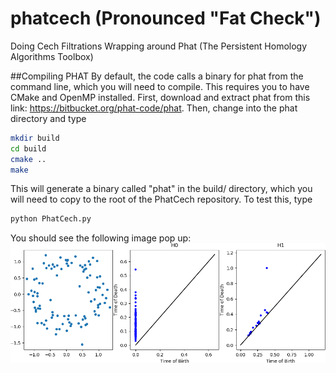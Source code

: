 # phatcech (Pronounced "Fat Check")
Doing Cech Filtrations Wrapping around Phat (The Persistent Homology Algorithms Toolbox)

##Compiling PHAT
By default, the code calls a binary for phat from the command line, which you will need to compile.  This requires you to have CMake and OpenMP installed.  First, download and extract phat from this link: https://bitbucket.org/phat-code/phat.  Then, change into the phat directory and type

~~~~~ bash
mkdir build
cd build
cmake ..
make
~~~~~

This will generate a binary called "phat" in the build/ directory, which you will need to copy to the root of the PhatCech repository.  To test this, type
~~~~~ bash
python PhatCech.py
~~~~~

You should see the following image pop up:
![Example Rips Filtration](RipsExample.png "Rips on Noisy Circle")

